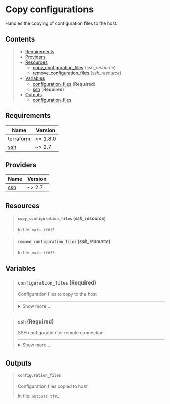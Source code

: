 # Copy configurations

Handles the copying of configuration files to the host.
## Contents

<blockquote>

- [Requirements](#requirements)
- [Providers](#providers)
- [Resources](#resources)
  - [copy_configuration_files](#copy_configuration_files-ssh_resource) (*ssh_resource*)
  - [remove_configuration_files](#remove_configuration_files-ssh_resource) (*ssh_resource*)
- [Variables](#variables)
  - [configuration_files](#configuration_files-required) (**Required**)
  - [ssh](#ssh-required) (**Required**)
- [Outputs](#outputs)
  - [configuration_files](#configuration_files)</blockquote>

## Requirements

| Name | Version |
|------|---------|
| <a name="requirement_terraform"></a> [terraform](#requirement\_terraform) | >= 1.8.0 |
| <a name="requirement_ssh"></a> [ssh](#requirement\_ssh) | ~> 2.7 |
## Providers

| Name | Version |
|------|---------|
| <a name="provider_ssh"></a> [ssh](#provider\_ssh) | ~> 2.7 |


## Resources
<blockquote>

#### `copy_configuration_files` (_ssh_resource_)
In file: `main.tf#15`
</blockquote>
<blockquote>

#### `remove_configuration_files` (_ssh_resource_)
In file: `main.tf#33`
</blockquote>

## Variables
<blockquote>

### `configuration_files` (**Required**)
Configuration files to copy to the host

<details style="border-top-color: inherit; border-top-width: 0.1em; border-top-style: solid; padding-top: 0.5em; padding-bottom: 0.5em;">
  <summary>Show more...</summary>

  **Type**:
  ```hcl
  list(object({
    source      = string
    destination = string
    permissions = optional(number)
    owner       = optional(string)
    group       = optional(string)
  }))
  ```
  In file: `variables.tf#14`

</details>
</blockquote>
<blockquote>

### `ssh` (**Required**)
SSH configuration for remote connection

<details style="border-top-color: inherit; border-top-width: 0.1em; border-top-style: solid; padding-top: 0.5em; padding-bottom: 0.5em;">
  <summary>Show more...</summary>

  **Type**:
  ```hcl
  object({
    host    = string
    user    = string
    id_file = optional(string, "~/.ssh/id_rsa")
  })
  ```
  In file: `variables.tf#1`

</details>
</blockquote>


## Outputs
<blockquote>

#### `configuration_files`
Configuration files copied to host

In file: `outputs.tf#1`
</blockquote>